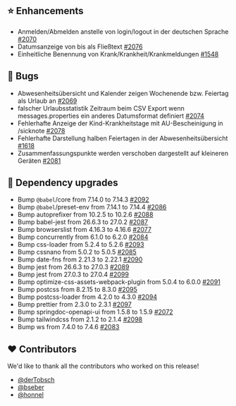 ## ⭐ Enhancements

- Anmelden/Abmelden anstelle von login/logout in der deutschen Sprache [#2070](https://github.com/synyx/urlaubsverwaltung/pull/2070)
- Datumsanzeige von bis als Fließtext [#2076](https://github.com/synyx/urlaubsverwaltung/pull/2076)
- Einheitliche Benennung von Krank/Krankheit/Krankmeldungen [#1548](https://github.com/synyx/urlaubsverwaltung/issues/1548)

## 🐞 Bugs

- Abwesenheitsübersicht und Kalender zeigen Wochenende bzw. Feiertag als Urlaub an [#2069](https://github.com/synyx/urlaubsverwaltung/issues/2069)
- falscher Urlaubsstatistik Zeitraum beim CSV Export wenn messages.properties ein anderes Datumsformat definiert [#2074](https://github.com/synyx/urlaubsverwaltung/issues/2074)
- Fehlerhafte Anzeige der Kind-Krankheitstage mit AU-Bescheinigung in /sicknote [#2078](https://github.com/synyx/urlaubsverwaltung/issues/2078)
- Fehlerhafte Darstellung halben Feiertagen in der Abwesenheitsübersicht [#1618](https://github.com/synyx/urlaubsverwaltung/issues/1618)
- Zusammenfassungspunkte werden verschoben dargestellt auf kleineren Geräten [#2081](https://github.com/synyx/urlaubsverwaltung/issues/2081)

## 🔨 Dependency upgrades

- Bump `@babel`/core from 7.14.0 to 7.14.3 [#2092](https://github.com/synyx/urlaubsverwaltung/pull/2092)
- Bump `@babel`/preset-env from 7.14.1 to 7.14.4 [#2086](https://github.com/synyx/urlaubsverwaltung/pull/2086)
- Bump autoprefixer from 10.2.5 to 10.2.6 [#2088](https://github.com/synyx/urlaubsverwaltung/pull/2088)
- Bump babel-jest from 26.6.3 to 27.0.2 [#2087](https://github.com/synyx/urlaubsverwaltung/pull/2087)
- Bump browserslist from 4.16.3 to 4.16.6 [#2077](https://github.com/synyx/urlaubsverwaltung/pull/2077)
- Bump concurrently from 6.1.0 to 6.2.0 [#2084](https://github.com/synyx/urlaubsverwaltung/pull/2084)
- Bump css-loader from 5.2.4 to 5.2.6 [#2093](https://github.com/synyx/urlaubsverwaltung/pull/2093)
- Bump cssnano from 5.0.2 to 5.0.5 [#2085](https://github.com/synyx/urlaubsverwaltung/pull/2085)
- Bump date-fns from 2.21.3 to 2.22.1 [#2090](https://github.com/synyx/urlaubsverwaltung/pull/2090)
- Bump jest from 26.6.3 to 27.0.3 [#2089](https://github.com/synyx/urlaubsverwaltung/pull/2089)
- Bump jest from 27.0.3 to 27.0.4 [#2099](https://github.com/synyx/urlaubsverwaltung/pull/2099)
- Bump optimize-css-assets-webpack-plugin from 5.0.4 to 6.0.0 [#2091](https://github.com/synyx/urlaubsverwaltung/pull/2091)
- Bump postcss from 8.2.15 to 8.3.0 [#2095](https://github.com/synyx/urlaubsverwaltung/pull/2095)
- Bump postcss-loader from 4.2.0 to 4.3.0 [#2094](https://github.com/synyx/urlaubsverwaltung/pull/2094)
- Bump prettier from 2.3.0 to 2.3.1 [#2097](https://github.com/synyx/urlaubsverwaltung/pull/2097)
- Bump springdoc-openapi-ui from 1.5.8 to 1.5.9 [#2072](https://github.com/synyx/urlaubsverwaltung/pull/2072)
- Bump tailwindcss from 2.1.2 to 2.1.4 [#2098](https://github.com/synyx/urlaubsverwaltung/pull/2098)
- Bump ws from 7.4.0 to 7.4.6 [#2083](https://github.com/synyx/urlaubsverwaltung/pull/2083)

## ❤️ Contributors

We'd like to thank all the contributors who worked on this release!

- [@derTobsch](https://github.com/derTobsch)
- [@bseber](https://github.com/bseber)
- [@honnel](https://github.com/honnel)
